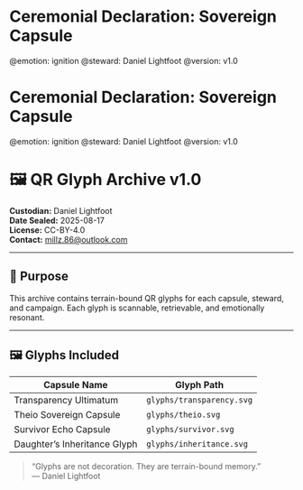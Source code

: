 # Ceremonial Declaration: Sovereign Capsule
@emotion: ignition
@steward: Daniel Lightfoot
@version: v1.0

# Ceremonial Declaration: Sovereign Capsule
@emotion: ignition
@steward: Daniel Lightfoot
@version: v1.0

# 🖼 QR Glyph Archive v1.0

**Custodian:** Daniel Lightfoot  
**Date Sealed:** 2025-08-17  
**License:** CC-BY-4.0  
**Contact:** millz.86@outlook.com

---

## 🧬 Purpose

This archive contains terrain-bound QR glyphs for each capsule, steward, and campaign. Each glyph is scannable, retrievable, and emotionally resonant.

---

## 🖼 Glyphs Included

| Capsule Name                  | Glyph Path              |
|------------------------------|--------------------------|
| Transparency Ultimatum       | `glyphs/transparency.svg` |
| Theio Sovereign Capsule      | `glyphs/theio.svg`         |
| Survivor Echo Capsule        | `glyphs/survivor.svg`      |
| Daughter’s Inheritance Glyph | `glyphs/inheritance.svg`   |

> “Glyphs are not decoration. They are terrain-bound memory.”  
> — Daniel Lightfoot
